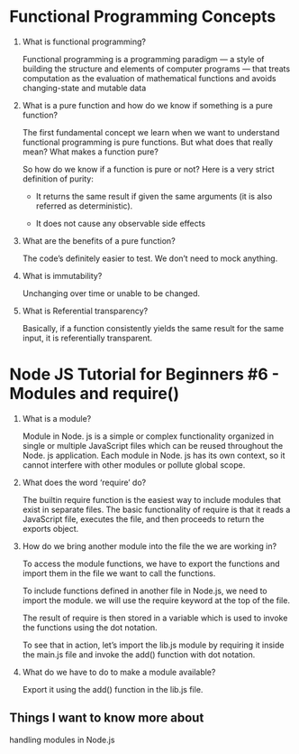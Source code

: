 # Functional Programming Concepts

1. What is functional programming?

    Functional programming is a programming paradigm — a style of building the structure and elements of computer programs — that treats computation as the evaluation of mathematical functions and avoids changing-state and mutable data

2. What is a pure function and how do we know if something is a pure function?

    The first fundamental concept we learn when we want to understand functional programming is pure functions. But what does that really mean? What makes a function pure?

    So how do we know if a function is pure or not? Here is a very strict definition of purity:

    - It returns the same result if given the same arguments (it is also referred as deterministic).

    - It does not cause any observable side effects

3. What are the benefits of a pure function?

    The code’s definitely easier to test. We don’t need to mock anything.

4. What is immutability?

    Unchanging over time or unable to be changed.

5. What is Referential transparency?

    Basically, if a function consistently yields the same result for the same input, it is referentially transparent.

# Node JS Tutorial for Beginners #6 - Modules and require()

1. What is a module?

    Module in Node. js is a simple or complex functionality organized in single or multiple JavaScript files which can be reused throughout the Node. js application. Each module in Node. js has its own context, so it cannot interfere with other modules or pollute global scope.

2. What does the word ‘require’ do?

    The builtin require function is the easiest way to include modules that exist in separate files. The basic functionality of require is that it reads a JavaScript file, executes the file, and then proceeds to return the exports object.

3. How do we bring another module into the file the we are working in?

    To access the module functions, we have to export the functions and import them in the file we want to call the functions.

    To include functions defined in another file in Node.js, we need to import the module. we will use the require keyword at the top of the file.

    The result of require is then stored in a variable which is used to invoke the functions using the dot notation.

    To see that in action, let’s import the lib.js module by requiring it inside the main.js file and invoke the add() function with dot notation.

4. What do we have to do to make a module available?

    Export it using the add() function in the lib.js file.

## Things I want to know more about

handling modules in Node.js
